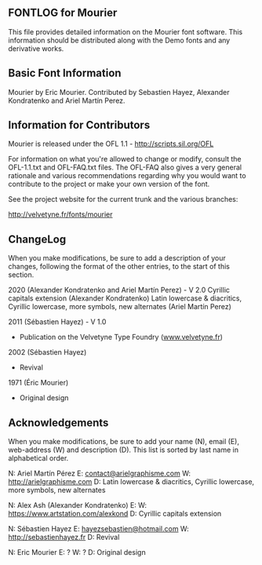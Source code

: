 FONTLOG for Mourier
-------------------

This file provides detailed information on the Mourier font software.
This information should be distributed along with the Demo fonts
and any derivative works.


Basic Font Information
--------------------------

Mourier by Eric Mourier.
Contributed by Sebastien Hayez, Alexander Kondratenko and Ariel Martín Perez.


Information for Contributors
------------------------------

Mourier is released under the OFL 1.1 - http://scripts.sil.org/OFL

For information on what you're allowed to change or modify, consult the
OFL-1.1.txt and OFL-FAQ.txt files. The OFL-FAQ also gives a very general
rationale and various recommendations regarding why you would want to
contribute to the project or make your own version of the font.

See the project website for the current trunk and the various branches:

http://velvetyne.fr/fonts/mourier


ChangeLog
----------

When you make modifications, be sure to add a description of your changes,
following the format of the other entries, to the start of this section.

2020 (Alexander Kondratenko and Ariel Martín Perez) - V 2.0
Cyrillic capitals extension (Alexander Kondratenko)
Latin lowercase & diacritics, Cyrillic lowercase, more symbols, new alternates (Ariel Martín Perez)

2011 (Sébastien Hayez) - V 1.0
- Publication on the Velvetyne Type Foundry (www.velvetyne.fr)

2002 (Sébastien Hayez)
- Revival

1971 (Éric Mourier)
- Original design

Acknowledgements
-------------------------

When you make modifications, be sure to add your name (N), email (E),
web-address (W) and description (D). This list is sorted by last name in
alphabetical order.

N: Ariel Martín Pérez
E: contact@arielgraphisme.com
W: http://arielgraphisme.com
D: Latin lowercase & diacritics, Cyrillic lowercase, more symbols, new alternates

N: Alex Ash (Alexander Kondratenko)
E: 
W: https://www.artstation.com/alexkond
D: Cyrillic capitals extension

N: Sébastien Hayez
E: hayezsebastien@hotmail.com
W: http://sebastienhayez.fr
D: Revival

N: Eric Mourier
E: ?
W: ?
D: Original design
